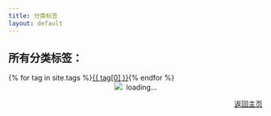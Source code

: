 ```yaml
---
title: 分类标签
layout: default
---
```



<script type="text/javascript">
  function showTag(tagStr) {
    $.getJSON("../post.json",
    function(data) {
      $('#show-tag').empty(content);
      var content = "<h2>分类：" + tagStr + "</h2><ul class=\"posts\">";
      var count = 0;
      $.each(data,
      function(i, item) {
        $.each(item.tags,
        function(j, tag) {
          if (tag == tagStr) {
            content += "<li class=\"listing-item\"><time datetime=\"" + item.date + "\">" + item.date + "</time><a href=\"" + item.url + "\">" + item.title + "</a></li>";
            count++;
          }

        });
      });
      if (count > 0) {
        content += "</ul>";
        postNumStr = "<span>（" + count + "篇文章）</span>";
        $('#show-tag').append(content);
        $('#show-tag>h2').append(postNumStr);
      }
    });
  }
</script>


<section class="content">
    <article id="index">
        <h2>所有分类标签：</h2>
        <div id="tag_cloud">
            {% for tag in site.tags %}<a href="javascript:;" onclick="showTag('{{ tag[0] }}')" title="{{ tag[0] }}" rel="{{ tag[1].size }}">{{ tag[0] }}</a>{% endfor %}
        </div>
        <div id="show-tag"><div style="text-align:center"><img src="/images/loading.gif"/>&nbsp;&nbsp;loading...</div></div>    
        <div id="post-bottom">
            <p style="text-align:right" class="more">
                <a href="{{site.baseurl}}">返回主页</a>
            </p>
        </div>
    </article>
</section>


